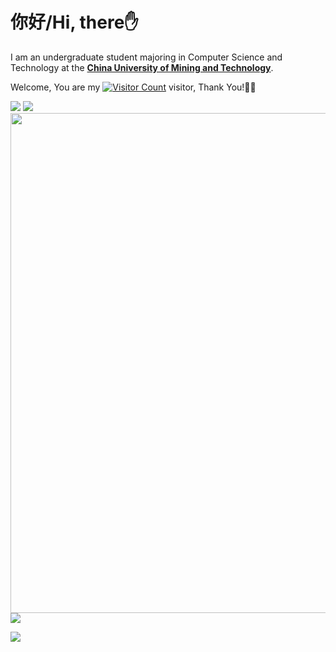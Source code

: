 # 你好/Hi, there✋

I am an undergraduate student majoring in Computer Science and Technology at the [**China University of Mining and Technology**](https://www.cumt.edu.cn/).

Welcome, You are my [![Visitor Count](https://profile-counter.glitch.me/666xz666/count.svg)](https://blog.i-xiao.space/) visitor, Thank You!🎉🎉

<picture>
  <source
    srcset="https://github-readme-stats.vercel.app/api?username=666xz666&show_icons=true&hide_border=true&line_height=24&theme=dark"
    media="(prefers-color-scheme: dark)"
  />
  <img src="https://github-readme-stats.vercel.app/api?username=666xz666&show_icons=true&hide_border=true&line_height=24" />
</picture>
<picture>
  <source
    srcset="https://github-readme-stats.vercel.app/api/top-langs/?username=666xz666&layout=compact&hide_border=true&langs_count=8&theme=dark"
    media="(prefers-color-scheme: dark)"
  />
  <img src="https://github-readme-stats.vercel.app/api/top-langs/?username=666xz666&layout=compact&hide_border=true&langs_count=8" />
</picture>

<img width="800" src="https://github-readme-activity-graph.vercel.app/graph?username=666xz666&theme=github-compact&hide_border=true&area=true" />

<img align="center" src="https://go-skill-icons.vercel.app/api/icons?i=cpp,python,java,vue,windows,linux">

![](https://komarev.com/ghpvc/?username=666xz666)

